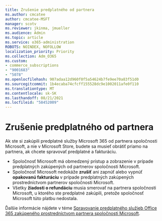 ```yaml
---
title: Zrušenie predplatného od partnera
ms.author: cmcatee
author: cmcatee-MSFT
manager: scotv
ms.reviewer: jkinma, jmueller
ms.audience: Admin
ms.topic: article
ms.service: o365-administration
ROBOTS: NOINDEX, NOFOLLOW
localization_priority: Priority
ms.collection: Adm_O365
ms.custom:
- commerce_subscriptions
- "9001683"
- "5078"
ms.openlocfilehash: 907adaa12d960f0f5a54624b7fe9ee70a83f51d0
ms.sourcegitcommit: 1b4ecaba74cfcff155528dc9e1002011afe0f110
ms.translationtype: MT
ms.contentlocale: sk-SK
ms.lasthandoff: 08/21/2021
ms.locfileid: "58452009"
---
```

# <a name="cancel-subscription-from-partner"></a>Zrušenie predplatného od partnera

Ak ste si zakúpili predplatné služby Microsoft 365 od partnera spoločnosti Microsoft, a nie v Microsoft Store, budete sa musieť obrátiť priamo na partnera, ak chcete spravovať predplatné a fakturáciu.

- Spoločnosť Microsoft má obmedzený prístup a zobrazenie v prípade predplatných zakúpených od partnerov spoločnosti Microsoft. 
- Spoločnosť Microsoft nedokáže **zrušiť** ani zapnúť alebo vypnúť **opakovanú fakturáciu** v prípade predplatných zakúpených prostredníctvom partnerov spoločnosti Microsoft. 
- Všetky **žiadosti o refundáciu** musia smerovať na partnera spoločnosti Microsoft, u ktorého ste predplatné zakúpili, pretože spoločnosť Microsoft túto platbu nedostala. 

Ďalšie informácie nájdete v téme [Spravovanie predplatného služieb Office 365 zakúpeného prostredníctvom partnera spoločnosti Microsoft](https://support.microsoft.com/help/4230739/microsoft-account-manage-office-365-subscription-from-third-party). 
